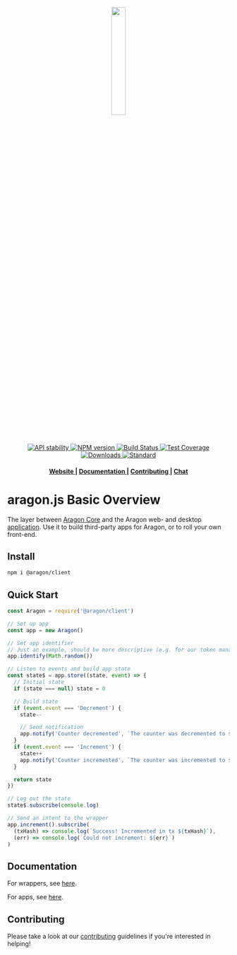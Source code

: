 <p align="center"><img width="25%" src="https://wiki.aragon.one/design/logo/png/stroke.png"></p>

<div align="center">
  <!-- Stability -->
  <a href="https://nodejs.org/api/documentation.html#documentation_stability_index">
    <img src="https://img.shields.io/badge/stability-experimental-orange.svg?style=flat-square"
      alt="API stability" />
  </a>
  <!-- NPM version -->
  <a href="https://npmjs.org/package/@aragon/client">
    <img src="https://img.shields.io/npm/v/@aragon/client.svg?style=flat-square"
      alt="NPM version" />
  </a>
  <!-- Build Status -->
  <a href="https://travis-ci.org/aragon/aragon.js">
    <img src="https://img.shields.io/travis/aragon/aragon.js/master.svg?style=flat-square"
      alt="Build Status" />
  </a>
  <!-- Test Coverage -->
  <a href="https://coveralls.io/github/aragon/aragon.js">
    <img src="https://img.shields.io/coveralls/aragon/aragon.js.svg?style=flat-square"
      alt="Test Coverage" />
  </a>
  <!-- Downloads -->
  <a href="https://npmjs.org/package/@aragon/client">
    <img src="https://img.shields.io/npm/dm/@aragon/client.svg?style=flat-square"
      alt="Downloads" />
  </a>
  <!-- Standard -->
  <a href="https://standardjs.com">
    <img src="https://img.shields.io/badge/code%20style-standard-brightgreen.svg?style=flat-square"
      alt="Standard" />
  </a>
</div>

<div align="center">
  <h4>
    <a href="https://aragon.one">
      Website
    </a>
    <span> | </span>
    <a href="https://github.com/aragon/aragon.js/tree/master/docs">
      Documentation
    </a>
    <span> | </span>
    <a href="https://github.com/aragon/aragon.js/blob/master/.github/CONTRIBUTING.md">
      Contributing
    </a>
    <span> | </span>
    <a href="https://aragon.chat">
      Chat
    </a>
  </h4>
</div>

# aragon.js Basic Overview
The layer between [Aragon Core](https://github.com/aragon/aragon-core) and the Aragon web- and desktop [application](https://github.com/aragon/aragon). Use it to build third-party apps for Aragon, or to roll your own front-end.

## Install
```sh
npm i @aragon/client
```

## Quick Start

```js
const Aragon = require('@aragon/client')

// Set up app
const app = new Aragon()

// Set app identifier
// Just an example, should be more descriptive (e.g. for our token manager, we use the ticker of the token it manages)
app.identify(Math.random())

// Listen to events and build app state
const state$ = app.store((state, event) => {
  // Initial state
  if (state === null) state = 0

  // Build state
  if (event.event === 'Decrement') {
    state--

    // Send notification
    app.notify('Counter decremented', `The counter was decremented to ${state}`)
  }
  if (event.event === 'Increment') {
    state++
    app.notify('Counter incremented', `The counter was incremented to ${state}`)
  }

  return state
})

// Log out the state
state$.subscribe(console.log)

// Send an intent to the wrapper
app.increment().subscribe(
  (txHash) => console.log(`Success! Incremented in tx ${txHash}`),
  (err) => console.log(`Could not increment: ${err}`)
)
```

## Documentation

For wrappers, see [here](docs/WRAPPER.md).

For apps, see [here](docs/APP.md).

## Contributing
Please take a look at our [contributing](CONTRIBUTING.md) guidelines if you're interested in helping!
